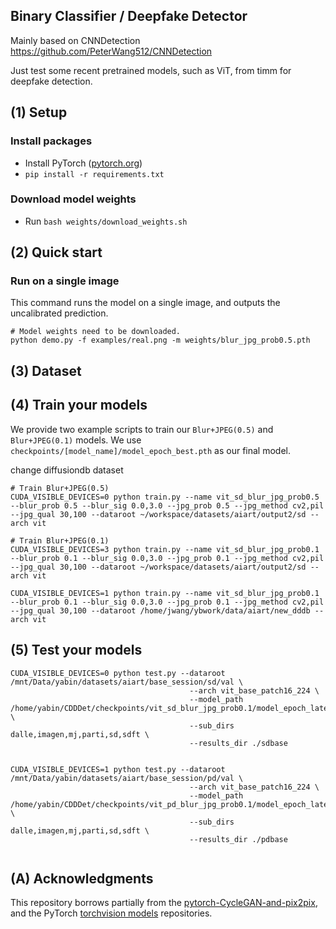 ##  Binary Classifier / Deepfake Detector

Mainly based on CNNDetection https://github.com/PeterWang512/CNNDetection

Just test some recent pretrained models, such as ViT, from timm for deepfake detection.




## (1) Setup

### Install packages
- Install PyTorch ([pytorch.org](http://pytorch.org))
- `pip install -r requirements.txt`

### Download model weights
- Run `bash weights/download_weights.sh`


## (2) Quick start

### Run on a single image

This command runs the model on a single image, and outputs the uncalibrated prediction.

```
# Model weights need to be downloaded.
python demo.py -f examples/real.png -m weights/blur_jpg_prob0.5.pth
```


## (3) Dataset

## (4) Train your models
We provide two example scripts to train our `Blur+JPEG(0.5)` and `Blur+JPEG(0.1)` models. We use `checkpoints/[model_name]/model_epoch_best.pth` as our final model.

change diffusiondb dataset

```
# Train Blur+JPEG(0.5)
CUDA_VISIBLE_DEVICES=0 python train.py --name vit_sd_blur_jpg_prob0.5 --blur_prob 0.5 --blur_sig 0.0,3.0 --jpg_prob 0.5 --jpg_method cv2,pil --jpg_qual 30,100 --dataroot ~/workspace/datasets/aiart/output2/sd --arch vit

# Train Blur+JPEG(0.1)
CUDA_VISIBLE_DEVICES=3 python train.py --name vit_sd_blur_jpg_prob0.1 --blur_prob 0.1 --blur_sig 0.0,3.0 --jpg_prob 0.1 --jpg_method cv2,pil --jpg_qual 30,100 --dataroot ~/workspace/datasets/aiart/output2/sd --arch vit

CUDA_VISIBLE_DEVICES=1 python train.py --name vit_sd_blur_jpg_prob0.1 --blur_prob 0.1 --blur_sig 0.0,3.0 --jpg_prob 0.1 --jpg_method cv2,pil --jpg_qual 30,100 --dataroot /home/jwang/ybwork/data/aiart/new_dddb --arch vit

```

## (5) Test your models


```
CUDA_VISIBLE_DEVICES=0 python test.py --dataroot /mnt/Data/yabin/datasets/aiart/base_session/sd/val \
                                        --arch vit_base_patch16_224 \
                                        --model_path /home/yabin/CDDDet/checkpoints/vit_sd_blur_jpg_prob0.1/model_epoch_latest.pth \
                                        --sub_dirs dalle,imagen,mj,parti,sd,sdft \
                                        --results_dir ./sdbase
   
   
CUDA_VISIBLE_DEVICES=1 python test.py --dataroot /mnt/Data/yabin/datasets/aiart/base_session/pd/val \
                                        --arch vit_base_patch16_224 \
                                        --model_path /home/yabin/CDDDet/checkpoints/vit_pd_blur_jpg_prob0.1/model_epoch_latest.pth \
                                        --sub_dirs dalle,imagen,mj,parti,sd,sdft \
                                        --results_dir ./pdbase
                                       
```






## (A) Acknowledgments

This repository borrows partially from the [pytorch-CycleGAN-and-pix2pix](https://github.com/junyanz/pytorch-CycleGAN-and-pix2pix), and the PyTorch [torchvision models](https://github.com/pytorch/vision/tree/master/torchvision/models) repositories. 
